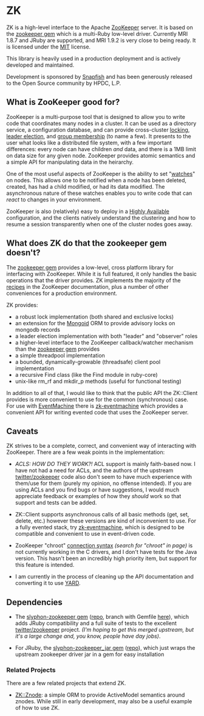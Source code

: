 # ZK

ZK is a high-level interface to the Apache [ZooKeeper][] server. It is based on the [zookeeper gem][] which is a multi-Ruby low-level driver. Currently MRI 1.8.7 and JRuby are supported, and MRI 1.9.2 is very close to being ready. It is licensed under the [MIT][] license. 

This library is heavily used in a production deployment and is actively developed and maintained.

Development is sponsored by [Snapfish][] and has been generously released to the Open Source community by HPDC, L.P.

[ZooKeeper]: http://zookeeper.apache.org/ "Apache ZooKeeper"
[zookeeper gem]: https://github.com/slyphon/zookeeper "slyphon-zookeeper gem"
[MIT]: http://www.gnu.org/licenses/license-list.html#Expat "MIT (Expat) License"
[Snapfish]: http://www.snapfish.com/ "Snapfish"

## What is ZooKeeper good for?

ZooKeeper is a multi-purpose tool that is designed to allow you to write code that coordinates many nodes in a cluster. It can be used as a directory service, a configuration database, and can provide cross-cluster [locking][], [leader election][], and [group membership][] (to name a few). It presents to the user what looks like a distributed file system, with a few important differences: every node can have children _and_ data, and there is a 1MB limit on data size for any given node. ZooKeeper provides atomic semantics and a simple API for manipulating data in the heirarchy.

One of the most useful aspects of ZooKeeper is the ability to set "[watches][]" on nodes. This allows one to be notified when a node has been deleted, created, has had a child modified, or had its data modified. The asynchronous nature of these watches enables you to write code that can _react_ to changes in your environment.

ZooKeeper is also (relatively) easy to deploy in a [Highly Available][ha-config] configuration, and the clients natively understand the clustering and how to resume a session transparently when one of the cluster nodes goes away. 


[watches]: http://zookeeper.apache.org/doc/current/zookeeperProgrammers.html#ch_zkWatches
[locking]: http://zookeeper.apache.org/doc/current/recipes.html#sc_recipes_Locks
[leader election]: http://zookeeper.apache.org/doc/current/recipes.html#sc_leaderElection
[group membership]: http://zookeeper.apache.org/doc/current/recipes.html#sc_outOfTheBox
[ha-config]: http://zookeeper.apache.org/doc/current/zookeeperAdmin.html#sc_CrossMachineRequirements "HA config"

## What does ZK do that the zookeeper gem doesn't?

The [zookeeper gem][] provides a low-level, cross platform library for interfacing with ZooKeeper. While it is full featured, it only handles the basic operations that the driver provides. ZK implements the majority of the [recipes][] in the ZooKeeper documentation, plus a number of other conveniences for a production environment. 

ZK provides:

* 	a robust lock implementation (both shared and exclusive locks)
* 	an extension for the [Mongoid][] ORM to provide advisory locks on mongodb records
* 	a leader election implementation with both "leader" and "observer" roles
* 	a higher-level interface to the ZooKeeper callback/watcher mechanism than the [zookeeper gem][] provides
* 	a simple threadpool implementation
* 	a bounded, dynamically-growable (threadsafe) client pool implementation
* 	a recursive Find class (like the Find module in ruby-core)
* 	unix-like rm\_rf and mkdir\_p methods (useful for functional testing)

In addition to all of that, I would like to think that the public API the ZK::Client provides is more convenient to use for the common (synchronous) case. For use with [EventMachine][] there is [zk-eventmachine][] which provides a convenient API for writing evented code that uses the ZooKeeper server.

[recipes]: http://zookeeper.apache.org/doc/current/recipes.html
[Mongoid]: http://mongoid.org/
[EventMachine]: https://github.com/eventmachine/eventmachine
[zk-eventmachine]: https://github.com/slyphon/zk-eventmachine

## Caveats

ZK strives to be a complete, correct, and convenient way of interacting with ZooKeeper. There are a few weak points in the implementation:

* _ACLS: HOW DO THEY WORK?!_  ACL support is mainly faith-based now. I have not had a need for ACLs, and the authors of the upstream [twitter/zookeeper][] code also don't seem to have much experience with them/use for them (purely my opinion, no offense intended). If you are using ACLs and you find bugs or have suggestions, I would much appreciate feedback or examples of how they *should* work so that support and tests can be added.

* ZK::Client supports asynchronous calls of all basic methods (get, set, delete, etc.) however these versions are kind of inconvenient to use. For a fully evented stack, try [zk-eventmachine][], which is designed to be compatible and convenient to use in event-driven code.

* ZooKeeper "chroot" [connection syntax][chroot] _(search for "chroot" in page)_ is not currently working in the C drivers, and I don't have tests for the Java version. This hasn't been an incredibly high priority item, but support for this feature is intended.

* I am currently in the process of cleaning up the API documentation and converting it to use [YARD][]. 

[twitter/zookeeper]: https://github.com/twitter/zookeeper
[async-branch]: https://github.com/slyphon/zk/tree/dev%2Fasync-conveniences
[chroot]: http://zookeeper.apache.org/doc/current/zookeeperProgrammers.html#ch_zkSessions
[YARD]: http://yardoc.org/
[dev/yard]: https://github.com/slyphon/zk/tree/dev%2Fyard

## Dependencies

* The [slyphon-zookeeper gem][szk-gem] ([repo][szk-repo], branch with Gemfile [here][szk-repo-bundler]), which adds JRuby compatibility and a full suite of tests to the excellent [twitter/zookeeper][] project. _(I'm hoping to get this merged upstream, but it's a large change and, you know, people have day jobs)_. 

* For JRuby, the [slyphon-zookeeper\_jar gem][szk-jar-gem] ([repo][szk-jar-repo]), which just wraps the upstream zookeeper driver jar in a gem for easy installation

[szk-gem]: https://rubygems.org/gems/slyphon-zookeeper
[szk-repo]: https://github.com/slyphon/zookeeper/tree/dev/xplatform
[szk-repo-bundler]: https://github.com/slyphon/zookeeper/tree/dev/gemfile/
[szk-jar-gem]: https://rubygems.org/gems/slyphon-zookeeper_jar
[szk-jar-repo]: https://github.com/slyphon/zookeeper_jar

### Related Projects

There are a few related projects that extend ZK.

* [ZK::Znode][]: a simple ORM to provide ActiveModel semantics around znodes. While still in early development, may also be a useful example of how to use ZK.

[ZK::Znode]: https://github.com/slyphon/zk-znode

